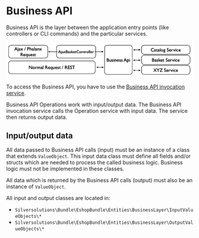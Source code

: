 # Business API

Business API is the layer between the application entry points (like controllers or CLI commands) and the particular services.

![](../img/business_api_1.png)

To access the Business API, you have to use the [Business API invocation service](businessapi_invocation_service.md). 

Business API Operations work with input/output data.
The Business API invocation service calls the Operation service with input data.
The service then returns output data.

## Input/output data

All data passed to Business API calls (input) must be an instance of a class that extends `ValueObject`.
This input data class must define all fields and/or structs which are needed to process the called business logic.
Business logic must not be implemented in these classes.

All data which is returned by the Business API calls (output) must also be an instance of `ValueObject`.

All input and output classes are located in:

- `Silversolutions\Bundle\EshopBundle\Entities\BusinessLayer\InputValueObjects\*`
- `Silversolutions\Bundle\EshopBundle\Entities\BusinessLayer\OutputValueObjects\*`
